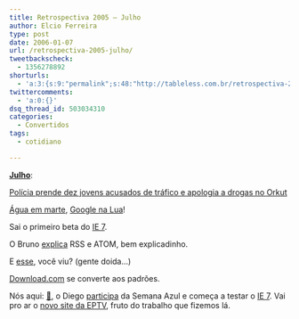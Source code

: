 ```yaml
---
title: Retrospectiva 2005 – Julho
author: Elcio Ferreira
type: post
date: 2006-01-07
url: /retrospectiva-2005-julho/
tweetbackscheck:
  - 1356278892
shorturls:
  - 'a:3:{s:9:"permalink";s:48:"http://tableless.com.br/retrospectiva-2005-julho";s:7:"tinyurl";s:26:"http://tinyurl.com/3nsyo8m";s:4:"isgd";s:19:"http://is.gd/3ob2dg";}'
twittercomments:
  - 'a:0:{}'
dsq_thread_id: 503034310
categories:
  - Convertidos
tags:
  - cotidiano

---
```

**[Julho][1]**:

[Polícia prende dez jovens acusados de tráfico e apologia a drogas no Orkut][2]

[Água em marte][3], [Google na Lua][4]!

Sai o primeiro beta do [IE 7][5].

O Bruno [explica][6] RSS e ATOM, bem explicadinho.

E [esse][7], você viu? (gente doida&#8230;)

[Download.com][8] se converte aos padrões.

Nós aqui: [🙁][9], o Diego [participa][10] da Semana Azul e começa a testar o [IE 7][11]. Vai pro ar o [novo site da EPTV][12], fruto do trabalho que fizemos lá.

 [1]: http://tableless.com.br/2005/07/
 [2]: http://www1.folha.uol.com.br/folha/cotidiano/ult95u111241.shtml
 [3]: http://www.esa.int/SPECIALS/Mars_Express/SEMGKA808BE_0.html
 [4]: http://moon.google.com/
 [5]: http://www.brunotorres.net/web/primeiro-beta-internet-explorer-7
 [6]: http://brunotorres.net/assinar/
 [7]: http://www.cssplay.co.uk/menu/animation.html
 [8]: http://www.download.com/
 [9]: http://tableless.com.br/convertidos_fora_do_ar
 [10]: http://tableless.com.br/semana_azul
 [11]: http://tableless.com.br/internet_explorer7
 [12]: http://tableless.com.br/eptv_tableless